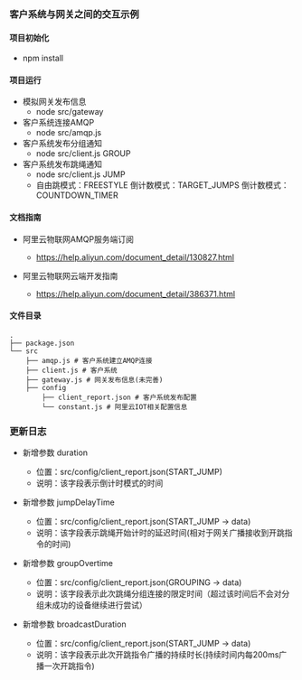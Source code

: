 ### 客户系统与网关之间的交互示例

#### 项目初始化
- npm install

#### 项目运行
- 模拟网关发布信息
  + node src/gateway
- 客户系统连接AMQP
  + node src/amqp.js
- 客户系统发布分组通知
  + node src/client.js GROUP
- 客户系统发布跳绳通知
  + node src/client.js JUMP
  + 自由跳模式：FREESTYLE 倒计数模式：TARGET_JUMPS 倒计数模式：COUNTDOWN_TIMER

#### 文档指南
- 阿里云物联网AMQP服务端订阅
  + https://help.aliyun.com/document_detail/130827.html

- 阿里云物联网云端开发指南
  + https://help.aliyun.com/document_detail/386371.html
#### 文件目录
```
.
├── package.json
└── src
    ├── amqp.js # 客户系统建立AMQP连接
    ├── client.js # 客户系统
    ├── gateway.js # 网关发布信息(未完善)
    ├── config
        ├── client_report.json # 客户系统发布配置
        └── constant.js # 阿里云IOT相关配置信息

```

### 更新日志
- 新增参数 duration
  + 位置：src/config/client_report.json(START_JUMP)
  + 说明：该字段表示倒计时模式的时间

- 新增参数 jumpDelayTime
  + 位置：src/config/client_report.json(START_JUMP -> data)
  + 说明：该字段表示跳绳开始计时的延迟时间(相对于网关广播接收到开跳指令的时间)

- 新增参数 groupOvertime
  + 位置：src/config/client_report.json(GROUPING -> data)
  + 说明：该字段表示此次跳绳分组连接的限定时间（超过该时间后不会对分组未成功的设备继续进行尝试）

- 新增参数 broadcastDuration
  + 位置：src/config/client_report.json(START_JUMP -> data)
  + 说明：该字段表示此次开跳指令广播的持续时长(持续时间内每200ms广播一次开跳指令)